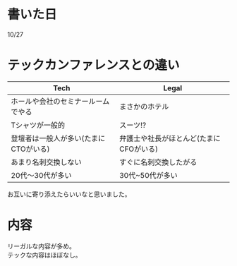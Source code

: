 # 書いた日
10/27

# テックカンファレンスとの違い

|Tech|Legal|
| --- | --- |
|ホールや会社のセミナールームでやる|まさかのホテル|
|Tシャツが一般的|スーツ!?|
|登壇者は一般人が多い(たまにCTOがいる)|弁護士や社長がほとんど(たまにCFOがいる)|
|あまり名刺交換しない|すぐに名刺交換したがる|
|20代〜30代が多い|30代~50代が多い|

お互いに寄り添えたらいいなと思いました。

# 内容
リーガルな内容が多め。  
テックな内容はほぼなし。
